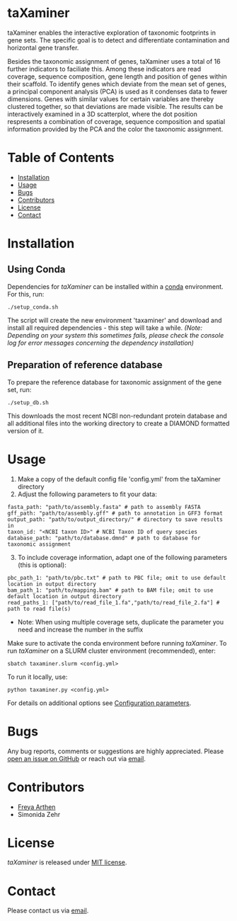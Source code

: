 # taXaminer

taXaminer enables the interactive exploration of taxonomic footprints in gene sets. The specific goal is to detect and differentiate contamination and horizontal gene transfer.

Besides the taxonomic assignment of genes, taXaminer uses a total of 16 further indicators to faciliate this. Among these indicators are read coverage, sequence composition, gene length and position of genes within their scaffold. To identify genes which deviate from the mean set of genes, a principal component analysis (PCA) is used as it condenses data to fewer dimensions. Genes with similar values for certain variables are thereby clustered together, so that deviations are made visible. The results can be interactively examined in a 3D scatterplot, where the dot position respresents a combination of coverage, sequence composition and spatial information provided by the PCA and the color the taxonomic assignment.

# Table of Contents
* [Installation](#installation)
* [Usage](#usage)
* [Bugs](#bugs)
* [Contributors](#contributors)
* [License](#license)
* [Contact](#contact)

# Installation

## Using Conda
Dependencies for *taXaminer* can be installed within a [conda](https://docs.conda.io/projects/conda/en/latest/user-guide/install/) environment. For this, run:
```
./setup_conda.sh
```
The script will create the new environment 'taxaminer' and download and install all required dependencies - this step will take a while. *(Note: Depending on your system this sometimes fails, please check the console log for error messages concerning the dependency installation)*


## Preparation of reference database
To prepare the reference database for taxonomic assignment of the gene set, run:
```
./setup_db.sh
```
This downloads the most recent NCBI non-redundant protein database and all additional files into the working directory to create a DIAMOND formatted version of it. 

# Usage
1. Make a copy of the default config file 'config.yml' from the taXaminer directory
2. Adjust the following parameters to fit your data:
```
fasta_path: "path/to/assembly.fasta" # path to assembly FASTA
gff_path: "path/to/assembly.gff" # path to annotation in GFF3 format
output_path: "path/to/output_directory/" # directory to save results in
taxon_id: "<NCBI taxon ID>" # NCBI Taxon ID of query species
database_path: "path/to/database.dmnd" # path to database for taxonomic assignment
```
3. To include coverage information, adapt one of the following parameters (this is optional):
```
pbc_path_1: "path/to/pbc.txt" # path to PBC file; omit to use default location in output directory
bam_path_1: "path/to/mapping.bam" # path to BAM file; omit to use default location in output directory
read_paths_1: ["path/to/read_file_1.fa","path/to/read_file_2.fa"] # path to read file(s)
```
* Note: When using multiple coverage sets, duplicate the parameter you need and increase the number in the suffix

Make sure to activate the conda environment before running *taXaminer*. To run *taXaminer* on a SLURM cluster environment (recommended), enter:
```
sbatch taxaminer.slurm <config.yml>
```
To run it locally, use:
```
python taxaminer.py <config.yml>
```

For details on additional options see [Configuration parameters](https://github.com/fdhubert/taXaminer/wiki/Configuration-parameters). 

# Bugs
Any bug reports, comments or suggestions are highly appreciated. Please [open an issue on GitHub](https://github.com/BIONF/taXaminer/issues/new) or reach out via [email](mailto:freya.hubert@gmail.com).

# Contributors
* [Freya Arthen](https://github.com/fdhubert)
* Simonida Zehr

# License
*taXaminer* is released under [MIT license](https://github.com/BIONF/taXaminer/blob/master/LICENSE).

# Contact
Please contact us via [email](mailto:freya.hubert@gmail.com).
